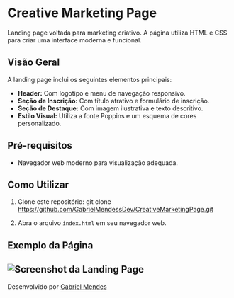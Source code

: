 # Creative Marketing Page

Landing page voltada para marketing criativo. A página utiliza HTML e CSS para criar uma interface moderna e funcional.

## Visão Geral

A landing page inclui os seguintes elementos principais:

- **Header:** Com logotipo e menu de navegação responsivo.
- **Seção de Inscrição:** Com título atrativo e formulário de inscrição.
- **Seção de Destaque:** Com imagem ilustrativa e texto descritivo.
- **Estilo Visual:** Utiliza a fonte Poppins e um esquema de cores personalizado.

## Pré-requisitos

- Navegador web moderno para visualização adequada.

## Como Utilizar

1. Clone este repositório:
git clone https://github.com/GabrielMendessDev/CreativeMarketingPage.git


2. Abra o arquivo `index.html` em seu navegador web.

## Exemplo da Página

![Screenshot da Landing Page](./assets/Sem%20título.png)
---

Desenvolvido por [Gabriel Mendes](https://github.com/GabrielMendessDev)